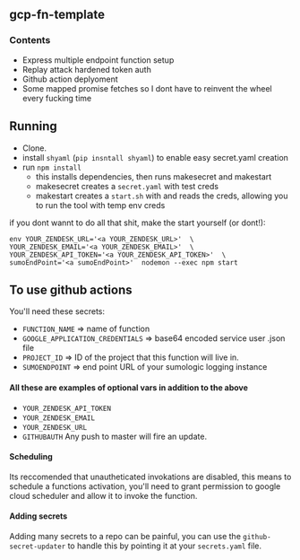 ## gcp-fn-template


### Contents
- Express multiple endpoint function setup
- Replay attack hardened token auth
- Github action deplyoment
- Some mapped promise fetches so I dont have to reinvent the wheel every fucking time


## Running
- Clone.
- install `shyaml` (`pip insntall shyaml`) to enable easy secret.yaml creation
- run `npm install` 
	- this installs dependencies, then runs makesecret and makestart
	- makesecret creates a `secret.yaml` with test creds
	- makestart creates a `start.sh` with and reads the creds, allowing you to run the tool with temp env creds
	
if you dont wannt to do all that shit, make the start yourself (or dont!):
```
env YOUR_ZENDESK_URL='<a YOUR_ZENDESK_URL>'  \
YOUR_ZENDESK_EMAIL='<a YOUR_ZENDESK_EMAIL>'  \
YOUR_ZENDESK_API_TOKEN='<a YOUR_ZENDESK_API_TOKEN>'  \
sumoEndPoint='<a sumoEndPoint>'  nodemon --exec npm start
```


## To use github actions
You'll need these secrets:
- `FUNCTION_NAME` => name of function
- `GOOGLE_APPLICATION_CREDENTIALS` => base64 encoded service user .json file
- `PROJECT_ID` => ID of the project that this function will live in.
- `SUMOENDPOINT` => end point URL of your sumologic logging instance

#### All these are examples of optional vars in addition to the above
- `YOUR_ZENDESK_API_TOKEN`
- `YOUR_ZENDESK_EMAIL`
- `YOUR_ZENDESK_URL`
- `GITHUBAUTH`
Any push to master will fire an update.

#### Scheduling
Its reccomended that unautheticated invokations are disabled, this means to schedule a functions activation, you'll need to grant permission to google cloud scheduler and allow it to invoke the function. 

#### Adding secrets
Adding many secrets to a repo can be painful, you can use the `github-secret-updater` to handle this by pointing it at your `secrets.yaml` file.

